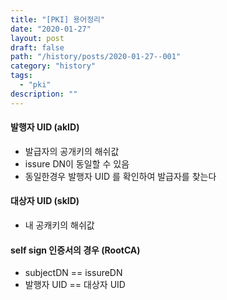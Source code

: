 ```yaml
---
title: "[PKI] 용어정리"
date: "2020-01-27"
layout: post
draft: false
path: "/history/posts/2020-01-27--001"
category: "history"
tags:
  - "pki"
description: ""
---
```


#### 발행자 UID (akID)
- 발급자의 공개키의 해쉬값
- issure DN이 동일할 수 있음
- 동일한경우 발행자 UID 를 확인하여 발급자를 찾는다

#### 대상자 UID (skID)
- 내 공캐키의 해쉬값

#### self sign 인증서의 경우 (RootCA)
- subjectDN == issureDN
- 발행자 UID == 대상자 UID
